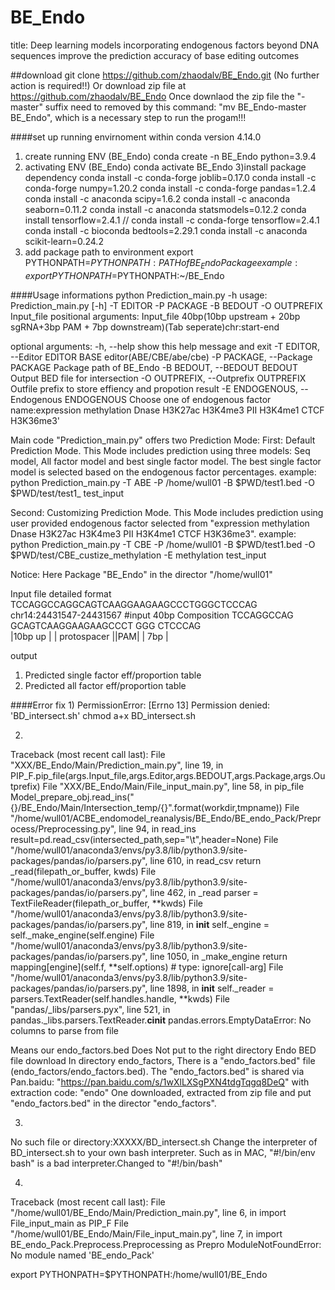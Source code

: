 # BE_Endo
title: Deep learning models incorporating endogenous factors beyond DNA sequences improve the prediction accuracy of base editing outcomes

##download 
git clone https://github.com/zhaodalv/BE_Endo.git (No further action is required!!)
Or download zip file at https://github.com/zhaodalv/BE_Endo
Once downlaod the zip file the "-master" suffix need to removed by this command: "mv BE_Endo-master BE_Endo", which is a necessary step to run the progam!!!

####set up running envirnoment within conda version 4.14.0
1) create running ENV (BE_Endo)
conda create -n BE_Endo python=3.9.4
2) activating ENV (BE_Endo)
conda activate BE_Endo
3)install package dependency
conda install -c conda-forge joblib=0.17.0
conda install -c conda-forge numpy=1.20.2
conda install -c conda-forge pandas=1.2.4
conda install -c anaconda scipy=1.6.2
conda install -c anaconda seaborn=0.11.2
conda install -c anaconda statsmodels=0.12.2
conda install tensorflow=2.4.1 // conda install -c conda-forge tensorflow=2.4.1
conda install -c bioconda bedtools=2.29.1
conda install -c anaconda scikit-learn=0.24.2
4) add package path to environment
export PYTHONPATH=$PYTHONPATH:{PATH of BE_Endo Package}
example: export PYTHONPATH=$PYTHONPATH:~/BE_Endo

####Usage informations
python Prediction_main.py -h
usage: Prediction_main.py [-h] -T EDITOR -P PACKAGE -B BEDOUT -O OUTPREFIX Input_file
positional arguments:
  Input_file            40bp(10bp upstream + 20bp sgRNA+3bp PAM + 7bp downstream)(Tab seperate)chr:start-end

optional arguments:
  -h, --help            show this help message and exit
  -T EDITOR, --Editor EDITOR
                        BASE editor(ABE/CBE/abe/cbe)
  -P PACKAGE, --Package PACKAGE
                        Package path of BE_Endo
  -B BEDOUT, --BEDOUT BEDOUT
                        Output BED file for intersection
  -O OUTPREFIX, --Outprefix OUTPREFIX
                        Outfile prefix to store effiency and propotion result
  -E ENDOGENOUS, --Endogenous ENDOGENOUS
                        Choose one of endogenous factor name:expression methylation Dnase H3K27ac H3K4me3 PII H3K4me1 CTCF H3K36me3'

Main code "Prediction_main.py" offers two Prediction Mode:
First: Default Prediction Mode. This Mode includes prediction using three models: Seq model, All factor model and best single factor model. The best single factor model is selected based on the endogenous factor percentages.
example:
python Prediction_main.py -T ABE -P /home/wull01 -B $PWD/test1.bed -O $PWD/test/test1_ test_input

Second: Customizing Prediction Mode. This Mode includes prediction using user provided endogenous factor selected from "expression methylation Dnase H3K27ac H3K4me3 PII H3K4me1 CTCF H3K36me3".
example:
python Prediction_main.py -T CBE -P /home/wull01 -B $PWD/test1.bed -O $PWD/test/CBE_custize_methylation -E methylation test_input

Notice: Here Package "BE_Endo" in the director "/home/wull01"

Input file detailed format 
TCCAGGCCAGGCAGTCAAGGAAGAAGCCCTGGGCTCCCAG        chr14:24431547-24431567
#input 40bp Composition
TCCAGGCCAG GCAGTCAAGGAAGAAGCCCT GGG  CTCCCAG        
|10bp up | |    protospacer   ||PAM| | 7bp |      


output

1) Predicted single factor eff/proportion table
2) Predicted all factor eff/proportion table

####Error fix
1)
PermissionError: [Errno 13] Permission denied: 'BD_intersect.sh'
chmod a+x BD_intersect.sh

2)
Traceback (most recent call last):
  File "XXX/BE_Endo/Main/Prediction_main.py", line 19, in <module>
    PIP_F.pip_file(args.Input_file,args.Editor,args.BEDOUT,args.Package,args.Outprefix)
  File "XXX/BE_Endo/Main/File_input_main.py", line 58, in pip_file
    Model_prepare_obj.read_ins("{}/BE_Endo/Main/Intersection_temp/{}".format(workdir,tmpname))
  File "/home/wull01/ACBE_endomodel_reanalysis/BE_Endo/BE_endo_Pack/Preprocess/Preprocessing.py", line 94, in read_ins
    result=pd.read_csv(intersected_path,sep="\t",header=None)
  File "/home/wull01/anaconda3/envs/py3.8/lib/python3.9/site-packages/pandas/io/parsers.py", line 610, in read_csv
    return _read(filepath_or_buffer, kwds)
  File "/home/wull01/anaconda3/envs/py3.8/lib/python3.9/site-packages/pandas/io/parsers.py", line 462, in _read
    parser = TextFileReader(filepath_or_buffer, **kwds)
  File "/home/wull01/anaconda3/envs/py3.8/lib/python3.9/site-packages/pandas/io/parsers.py", line 819, in __init__
    self._engine = self._make_engine(self.engine)
  File "/home/wull01/anaconda3/envs/py3.8/lib/python3.9/site-packages/pandas/io/parsers.py", line 1050, in _make_engine
    return mapping[engine](self.f, **self.options)  # type: ignore[call-arg]
  File "/home/wull01/anaconda3/envs/py3.8/lib/python3.9/site-packages/pandas/io/parsers.py", line 1898, in __init__
    self._reader = parsers.TextReader(self.handles.handle, **kwds)
  File "pandas/_libs/parsers.pyx", line 521, in pandas._libs.parsers.TextReader.__cinit__
pandas.errors.EmptyDataError: No columns to parse from file

Means our endo_factors.bed Does Not put to the right directory
Endo BED file download
In directory endo_factors, There is a "endo_factors.bed" file (endo_factors/endo_factors.bed).
The "endo_factors.bed" is shared via Pan.baidu: "https://pan.baidu.com/s/1wXlLXSgPXN4tdgTqgq8DeQ" with extraction code: "endo"
One downloaded, extracted from zip file and put "endo_factors.bed" in the director "endo_factors".

3)
No such file or directory:XXXXX/BD_intersect.sh 
Change the interpreter of BD_intersect.sh to your own bash interpreter. Such as in MAC, "#!/bin/env bash" is a bad interpreter.Changed to "#!/bin/bash"

4)
Traceback (most recent call last):
  File "/home/wull01/BE_Endo/Main/Prediction_main.py", line 6, in <module>
    import File_input_main  as PIP_F
  File "/home/wull01/BE_Endo/Main/File_input_main.py", line 7, in <module>
    import BE_endo_Pack.Preprocess.Preprocessing as Prepro
ModuleNotFoundError: No module named 'BE_endo_Pack'

export PYTHONPATH=$PYTHONPATH:/home/wull01/BE_Endo
